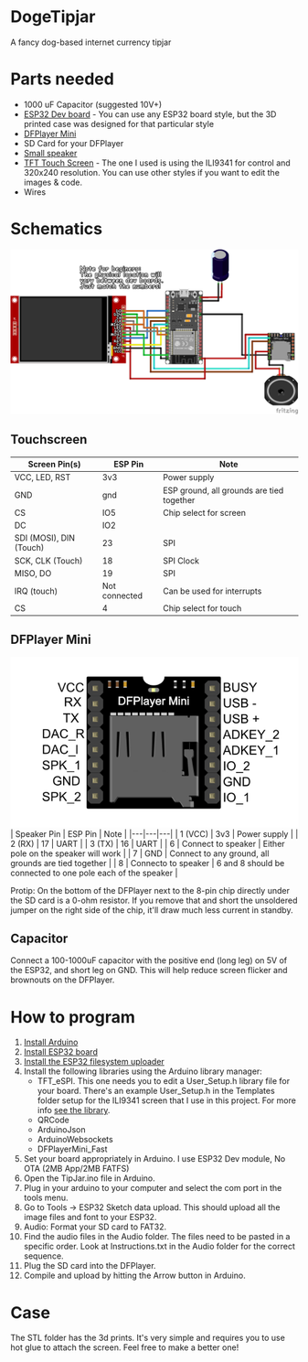 # DogeTipjar
A fancy dog-based internet currency tipjar

# Parts needed

* 1000 uF Capacitor (suggested 10V+)
* [ESP32 Dev board](https://www.aliexpress.com/item/32866131814.html) - You can use any ESP32 board style, but the 3D printed case was designed for that particular style
* [DFPlayer Mini](https://www.aliexpress.com/item/32657798948.html)
* SD Card for your DFPlayer
* [Small speaker](https://www.aliexpress.com/item/32901680862.html)
* [TFT Touch Screen](https://www.aliexpress.com/item/32960934541.html) - The one I used is using the ILI9341 for control and 320x240 resolution. You can use other styles if you want to edit the images & code.
* Wires

# Schematics
![Schematics](https://raw.githubusercontent.com/Jasdoge/DogeTipjar/master/Templates/doge_circuit.png)

## Touchscreen

| Screen Pin(s) | ESP Pin | Note |
|---|---|---|
| VCC, LED, RST | 3v3 | Power supply |
| GND | gnd | ESP ground, all grounds are tied together |
| CS | IO5 | Chip select for screen |
| DC | IO2 | |
| SDI (MOSI), DIN (Touch) | 23 | SPI |
| SCK, CLK (Touch) | 18 | SPI Clock |
| MISO, DO | 19 | SPI |
| IRQ (touch) | Not connected | Can be used for interrupts |
| CS | 4 | Chip select for touch |


## DFPlayer Mini

![DFPlayer](https://raw.githubusercontent.com/DFRobot/DFRobotMediaWikiImage/master/Image/miniplayer_pin_map.png)
| Speaker Pin | ESP Pin | Note |
|---|---|---|
| 1 (VCC) | 3v3 | Power supply |
| 2 (RX) | 17 | UART |
| 3 (TX) | 16 | UART |
| 6 | Connect to speaker | Either pole on the speaker will work |
| 7 | GND | Connect to any ground, all grounds are tied together |
| 8 | Connecto to speaker | 6 and 8 should be connected to one pole each of the speaker | 

Protip: On the bottom of the DFPlayer next to the 8-pin chip directly under the SD card is a 0-ohm resistor. If you remove that and short the unsoldered jumper on the right side of the chip, it'll draw much less current in standby.


## Capacitor

Connect a 100-1000uF capacitor with the positive end (long leg) on 5V of the ESP32, and short leg on GND. This will help reduce screen flicker and brownouts on the DFPlayer. 


# How to program

1. [Install Arduino](https://www.arduino.cc/)
2. [Install ESP32 board](https://github.com/espressif/arduino-esp32)
3. [Install the ESP32 filesystem uploader](https://randomnerdtutorials.com/install-esp32-filesystem-uploader-arduino-ide/)
4. Install the following libraries using the Arduino library manager:
	* TFT_eSPI. This one needs you to edit a User_Setup.h library file for your board. There's an example User_Setup.h in the Templates folder setup for the ILI9341 screen that I use in this project. For more info [see the library](https://github.com/Bodmer/TFT_eSPI). 
	* QRCode
	* ArduinoJson
	* ArduinoWebsockets
	* DFPlayerMini_Fast
5. Set your board appropriately in Arduino. I use ESP32 Dev module, No OTA (2MB App/2MB FATFS)
6. Open the TipJar.ino file in Arduino.
7. Plug in your arduino to your computer and select the com port in the tools menu.
8. Go to Tools -> ESP32 Sketch data upload. This should upload all the image files and font to your ESP32.
9. Audio: Format your SD card to FAT32.
10. Find the audio files in the Audio folder. The files need to be pasted in a specific order. Look at Instructions.txt in the Audio folder for the correct sequence.
11. Plug the SD card into the DFPlayer.
12. Compile and upload by hitting the Arrow button in Arduino.


# Case

The STL folder has the 3d prints. It's very simple and requires you to use hot glue to attach the screen. Feel free to make a better one!

